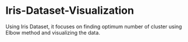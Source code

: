 # Iris-Dataset-Visualization
Using Iris Dataset, it focuses on finding optimum number of cluster using Elbow method and visualizing the data.
